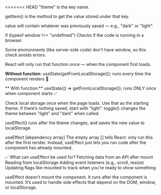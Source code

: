 <<<<<<< HEAD
"theme" is the key name.

getItem() is the method to get the value stored under that key.

value will contain whatever was previously saved — e.g., "dark" or "light".

if (typeof window !== "undefined")
Checks if the code is running in a browser.

Some environments (like server-side code) don't have window, so this check avoids errors.

React will only run that function once — when the component first loads.

**Without function:**
useState(getFromLocalStorage());
runs every time the component renders 😬

** With function:**
useState(() => getFromLocalStorage());
runs ONLY once when component starts ✅

Check local storage once when the page loads.
Use that as the starting theme.
If there’s nothing saved, start with "light".
toggle() changes the theme between "light" and "dark" when called.

useEffect() runs after the theme changes, and saves the new value to localStorage

useEffect [dependency array]
The empty array [] tells React: only run this after the first render.
Instead, useEffect just lets you run code after the component has already mounted.

✅ What can useEffect be used for?
Fetching data from an API after mount
Reading from localStorage
Adding event listeners (e.g., scroll, resize)
Updating flags like mounted to track when you're ready to show something

useEffect doesn’t mount the component.
It runs after the component is mounted.
It’s used to handle side effects that depend on the DOM, window, or localStorage.
